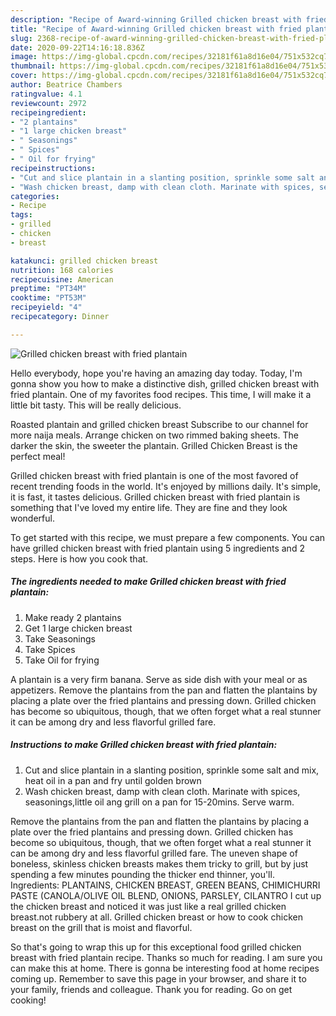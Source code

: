 ```yaml
---
description: "Recipe of Award-winning Grilled chicken breast with fried plantain"
title: "Recipe of Award-winning Grilled chicken breast with fried plantain"
slug: 2368-recipe-of-award-winning-grilled-chicken-breast-with-fried-plantain
date: 2020-09-22T14:16:18.836Z
image: https://img-global.cpcdn.com/recipes/32181f61a8d16e04/751x532cq70/grilled-chicken-breast-with-fried-plantain-recipe-main-photo.jpg
thumbnail: https://img-global.cpcdn.com/recipes/32181f61a8d16e04/751x532cq70/grilled-chicken-breast-with-fried-plantain-recipe-main-photo.jpg
cover: https://img-global.cpcdn.com/recipes/32181f61a8d16e04/751x532cq70/grilled-chicken-breast-with-fried-plantain-recipe-main-photo.jpg
author: Beatrice Chambers
ratingvalue: 4.1
reviewcount: 2972
recipeingredient:
- "2 plantains"
- "1 large chicken breast"
- " Seasonings"
- " Spices"
- " Oil for frying"
recipeinstructions:
- "Cut and slice plantain in a slanting position, sprinkle some salt and mix, heat oil in a pan and fry until golden brown"
- "Wash chicken breast, damp with clean cloth. Marinate with spices, seasonings,little oil ang grill on a pan for 15-20mins. Serve warm."
categories:
- Recipe
tags:
- grilled
- chicken
- breast

katakunci: grilled chicken breast 
nutrition: 168 calories
recipecuisine: American
preptime: "PT34M"
cooktime: "PT53M"
recipeyield: "4"
recipecategory: Dinner

---
```



![Grilled chicken breast with fried plantain](https://img-global.cpcdn.com/recipes/32181f61a8d16e04/751x532cq70/grilled-chicken-breast-with-fried-plantain-recipe-main-photo.jpg)

Hello everybody, hope you're having an amazing day today. Today, I'm gonna show you how to make a distinctive dish, grilled chicken breast with fried plantain. One of my favorites food recipes. This time, I will make it a little bit tasty. This will be really delicious.

Roasted plantain and grilled chicken breast Subscribe to our channel for more naija meals. Arrange chicken on two rimmed baking sheets. The darker the skin, the sweeter the plantain. Grilled Chicken Breast is the perfect meal!

Grilled chicken breast with fried plantain is one of the most favored of recent trending foods in the world. It's enjoyed by millions daily. It's simple, it is fast, it tastes delicious. Grilled chicken breast with fried plantain is something that I've loved my entire life. They are fine and they look wonderful.


To get started with this recipe, we must prepare a few components. You can have grilled chicken breast with fried plantain using 5 ingredients and 2 steps. Here is how you cook that.

<!--inarticleads1-->

##### The ingredients needed to make Grilled chicken breast with fried plantain:

1. Make ready 2 plantains
1. Get 1 large chicken breast
1. Take  Seasonings
1. Take  Spices
1. Take  Oil for frying


A plantain is a very firm banana. Serve as side dish with your meal or as appetizers. Remove the plantains from the pan and flatten the plantains by placing a plate over the fried plantains and pressing down. Grilled chicken has become so ubiquitous, though, that we often forget what a real stunner it can be among dry and less flavorful grilled fare. 

<!--inarticleads2-->

##### Instructions to make Grilled chicken breast with fried plantain:

1. Cut and slice plantain in a slanting position, sprinkle some salt and mix, heat oil in a pan and fry until golden brown
1. Wash chicken breast, damp with clean cloth. Marinate with spices, seasonings,little oil ang grill on a pan for 15-20mins. Serve warm.


Remove the plantains from the pan and flatten the plantains by placing a plate over the fried plantains and pressing down. Grilled chicken has become so ubiquitous, though, that we often forget what a real stunner it can be among dry and less flavorful grilled fare. The uneven shape of boneless, skinless chicken breasts makes them tricky to grill, but by just spending a few minutes pounding the thicker end thinner, you&#39;ll. Ingredients: PLANTAINS, CHICKEN BREAST, GREEN BEANS, CHIMICHURRI PASTE (CANOLA/OLIVE OIL BLEND, ONIONS, PARSLEY, CILANTRO I cut up the chicken breast and noticed it was just like a real grilled chicken breast.not rubbery at all. Grilled chicken breast or how to cook chicken breast on the grill that is moist and flavorful. 

So that's going to wrap this up for this exceptional food grilled chicken breast with fried plantain recipe. Thanks so much for reading. I am sure you can make this at home. There is gonna be interesting food at home recipes coming up. Remember to save this page in your browser, and share it to your family, friends and colleague. Thank you for reading. Go on get cooking!

